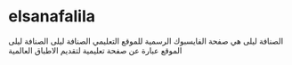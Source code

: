 # elsanafalila
‎الصنافة ليلى هي صفحة الفايسبوك الرسمية للموقع التعليمي الصنافة ليلى الصنافة ليلى الموقع عبارة عن صفحة تعليمية لتقديم الاطباق العالمية
